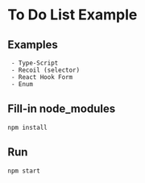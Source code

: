 # To Do List Example

## Examples
```
 - Type-Script
 - Recoil (selector)
 - React Hook Form
 - Enum
```
## Fill-in node_modules
```
npm install
```

## Run
```
npm start
```
